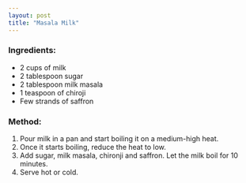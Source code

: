 ```yaml
---
layout: post
title: "Masala Milk"
---
```




### Ingredients:
* 2 cups of milk
* 2 tablespoon sugar
* 2 tablespoon milk masala
* 1 teaspoon of chiroji
* Few strands of saffron
 
### Method:
1. Pour milk in a pan and start boiling it on a medium-high heat. 
2. Once it starts boiling, reduce the heat to low. 
3. Add sugar, milk masala, chironji and saffron. Let the milk boil for 10 minutes.
4. Serve hot or cold.
